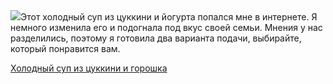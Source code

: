 <!--2025-07-03 00:33:43-->
<div class="yb">
  <div class="rss povarenok"><a href="https://www.povarenok.ru/recipes/show/182880/"><img src="https://www.povarenok.ru/data/cache/2025jul/03/27/3183314_33804-640x480.jpg"></a>Этот холодный суп из цуккини и йогурта попался мне в интернете. Я немного изменила его и подогнала под вкус своей семьи. Мнения у нас разделились, поэтому я готовила два варианта подачи, выбирайте, который понравится вам. <p class="titl"><a href="https://www.povarenok.ru/recipes/show/182880/">Холодный суп из цуккини и горошка</a></p></div>
</div>
